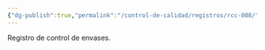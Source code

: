 ```yaml
---
{"dg-publish":true,"permalink":"/control-de-calidad/registros/rcc-008/"}
---
```


Registro de control de envases.